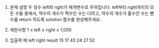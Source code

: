 1. 문제 설명
   두 정수 left와 right가 매개변수로 주어집니다. left부터 right까지의 모든 수들 중에서, 약수의 개수가 짝수인 수는 더하고, 약수의 개수가 홀수인 수는 뺀 수를 return 하도록 solution 함수를 완성해주세요.

2. 제한사항
   1 ≤ left ≤ right ≤ 1,000

3. 입출력 예
   left right result
   13 17 43
   24 27 52
